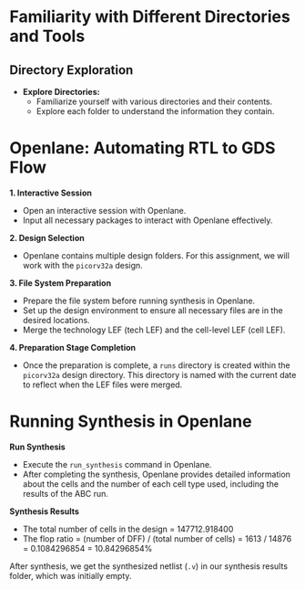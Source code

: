 # Familiarity with Different Directories and Tools

## Directory Exploration
- **Explore Directories:**
  - Familiarize yourself with various directories and their contents.
  - Explore each folder to understand the information they contain.

# Openlane: Automating RTL to GDS Flow

**1. Interactive Session**

   - Open an interactive session with Openlane.
   - Input all necessary packages to interact with Openlane effectively.

**2. Design Selection**

   - Openlane contains multiple design folders. For this assignment, we will work with the `picorv32a` design.

**3. File System Preparation**

   - Prepare the file system before running synthesis in Openlane.
   - Set up the design environment to ensure all necessary files are in the desired locations.
   - Merge the technology LEF (tech LEF) and the cell-level LEF (cell LEF).

**4. Preparation Stage Completion**

   - Once the preparation is complete, a `runs` directory is created within the `picorv32a` design directory. This directory is named with the current date to reflect when the LEF files were merged.

# Running Synthesis in Openlane

 **Run Synthesis**
  - Execute the `run_synthesis` command in Openlane.
  - After completing the synthesis, Openlane provides detailed information about the cells and the number of each cell type used, including the results of the ABC run.

  **Synthesis Results**
- The total number of cells in the design = 147712.918400
- The flop ratio = (number of DFF) / (total number of cells)
    = 1613 / 14876
    = 0.1084296854
    = 10.84296854%

After synthesis, we get the synthesized netlist (`.v`) in our synthesis results folder, which was initially empty.
